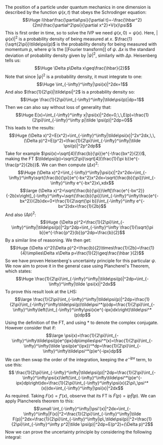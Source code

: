 
The position of a particle under quantum mechanics in one dimension is described by the function $\psi(x,t)$ that obeys the Schrodinger equation:$$\Huge i\hbar\frac{\partial\psi}{\partial t}=-\frac{\hbar^2}{2m}\frac{\partial^2\psi}{\partial x^2}+V(x)\psi$$This is first order in time, so to solve the IVP we need $\psi(x,0)=\psi(x)$. Here, $|\psi(x)|^2$ is a probability density of being measured at $x$. $\frac{1}{\sqrt{2\pi}}\tilde\psi(p)$ is the probability density for being measured with momentum $p$, where $\tilde\psi$ is the [[Fourier transform]] of $\psi$. $\Delta x$ is the standard deviation of probability density given by $|\psi|^2$, similarly with $\Delta p$. Heisenberg tells us:$$\Huge \Delta p\Delta x\geq\frac{\hbar}{2}$$Note that since $|\psi|^2$ is a probability density, it must integrate to one:$$\Huge \int_{-\infty}^\infty|\psi(x)|^2dx=1$$And also $\frac{1}{2\pi}|\tilde\psi|^2$ is a probability density so:$$\Huge \frac{1}{2\pi}\int_{-\infty}^\infty|\tilde\psi(p)|dp=1$$Then we can also say without loss of generality that:$$\Huge E(x)=\int_{-\infty}^\infty x|\psi(x)|^2dx=0,\,\,E(p)=\frac{1}{2\pi}\int_{-\infty}^\infty p|\tilde \psi(p)|^2dp=0$$This leads to the results:$$\Huge (\Delta x)^2=E(x^2)=\int_{-\infty}^\infty|\tilde\psi(x)|^2x^2dx,\,\,(\Delta p)^2=E(p^2)=\frac{1}{2\pi}\int_{-\infty}^\infty|\tilde \psi(p)|^2p^2dp$$Take for example $\psi(x)=\sqrt[4]{\frac{b}{\pi}}e^{-\frac{bx^2}{2}}$, making the FT $\tilde\psi(p)=\sqrt{2\pi}\sqrt[4]{\frac{1}{\pi b}}e^{-\frac{p^2}{2b}}$. We can then compute $(\Delta x)^2$:$$\Huge (\Delta x)^2=\int_{-\infty}^\infty|\psi(x)|^2x^2dx=\int_{-\infty}^\infty\sqrt{\frac{b}{\pi}}e^{-bx^2}x^2dx=\sqrt{\frac{b}{\pi}}\int_{-\infty}^\infty e^{-bx^2}x\,xdx$$$$\large (\Delta x)^2=\sqrt{\frac{b}{\pi}}\left[\frac{e^{-bx^2}}{-2b}x\right]_{-\infty}^\infty+\sqrt{\frac{b}{\pi}}\int_{-\infty}^\infty\frac{e^{-bx^2}}{2b}dx=0+\frac{1}{2\sqrt{\pi b}}\int_{-\infty}^\infty e^{-bx^2}dx=\frac{1}{2b}$$And also $(\Delta p)^2$:$$\Huge (\Delta p)^2=\frac{1}{2\pi}\int_{-\infty}^\infty|\tilde\psi(p)|^2p^2dp=\int_{-\infty}^\infty \frac{1}{\sqrt{\pi b}}e^{-\frac{p^2}{b}}p^2dp=\frac{b}{2}$$By a similar line of reasoning. We then get:$$\Huge (\Delta x)^2(\Delta p)^2=\frac{b}{2}\times\frac{1}{2b}=\frac{1}{4}\implies\Delta x\Delta p=\frac{1}{2}\geq\frac{\hbar }{2}$$So we have proven Heisenberg's uncertainty principle for this particular $\psi$. We now aim to prove it in the general case using Plancherel's Theorem, which states:$$\Huge \frac{1}{2\pi}\int_{-\infty}^\infty|\tilde\psi(p)|^2dp=\int_{-\infty}^\infty|\tilde \psi(x)|^2dx$$To prove this result look at the LHS:$$\large \frac{1}{2\pi}\int_{-\infty}^\infty|\tilde\psi(p)|^2dp=\frac{1}{2\pi}\int_{-\infty}^\infty\tilde\psi(p)\tilde\psi^*(p)dp=\frac{1}{2\pi}\int_{-\infty}^\infty\left(\int_{-\infty}^\infty\psi(x)e^{-ipx}dx\right)\tilde\psi^*(p)dp$$Using the definition of the FT, and using $*$ to denote the complex conjugate. However consider that if:$$\large \psi(x)=\frac{1}{2\pi}\int_{-\infty}^\infty\tilde\psi(p)e^{ipx}dp\implies\psi^*(x)=\frac{1}{2\pi}\int_{-\infty}^\infty(\tilde \psi(p)e^{ipx})^*dp=\frac{1}{2\pi}\int_{-\infty}^\infty\tilde\psi^*(p)e^{-ipx}dp$$We can then swap the order of the integration, keeping the $e^{-ipx}$ term, to use this:$$ \frac{1}{2\pi}\int_{-\infty}^\infty|\tilde\psi(p)|^2dp=\frac{1}{2\pi}\int_{-\infty}^\infty\psi(x)\left(\int_{-\infty}^\infty\tilde\psi^*(p)e^{-ipx}dp\right)dx=\frac{1}{2\pi}\int_{-\infty}^\infty\psi(x)(2\pi\,\psi^*(x))dx=\int_{-\infty}^\infty|\psi(x)|^2dx$$As required. Taking $F(x)=f'(x)$, observe that its FT is $\tilde F(p)=ip\tilde f(p)$. We can apply Plancherels theorem to this:$$\small \int_{-\infty}^\infty|\psi'(x)|^2dx=\int_{-\infty}^\infty|F(x)|^2=\frac{1}{2\pi}\int_{-\infty}^\infty|\tilde F(p)|^2dx=\frac{1}{2\pi}\int_{-\infty}^\infty|ip\,\tilde\psi(p)|^2=\frac{1}{2\pi}\int_{-\infty}^\infty p^2|\tilde \psi(p)|^2dp=E(p^2)=(\Delta p)^2$$Now we can prove the uncertainty principle by considering the following integral: